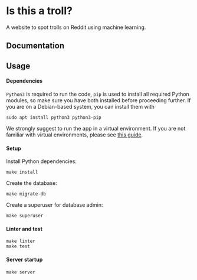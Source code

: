 # Is this a troll?

A website to spot trolls on Reddit using machine learning.

## Documentation



## Usage

#### Dependencies

`Python3` is required to run the code, `pip` is used to install all required Python modules, so make sure you have both installed before proceeding further. If you are on a Debian-based system, you can install them with

    sudo apt install python3 python3-pip

We strongly suggest to run the app in a virtual environment. If you are not familiar with virtual environments, please see [this guide](https://docs.python.org/3/tutorial/venv.html).

#### Setup

Install Python dependencies:

    make install

Create the database:

    make migrate-db

Create a superuser for database admin:

    make superuser

#### Linter and test

    make linter
    make test

#### Server startup

    make server
